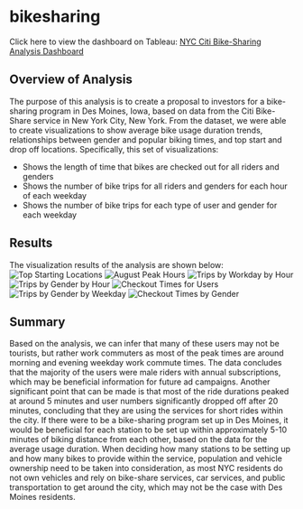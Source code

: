 # bikesharing
Click here to view the dashboard on Tableau: [NYC Citi Bike-Sharing Analysis Dashboard](https://public.tableau.com/app/profile/morgan.fredrick/viz/NYCCitiBike-shareAnalysis/NYCCitiBikeAnalysis?publish=yes)

## Overview of Analysis
The purpose of this analysis is to create a proposal to investors for a bike-sharing program in Des Moines, Iowa, based on data from the Citi Bike-Share service in New York City, New York. From the dataset, we were able to create visualizations to show average bike usage duration trends, relationships between gender and popular biking times, and top start and drop off locations. Specifically, this set of visualizations: 

* Shows the length of time that bikes are checked out for all riders and genders
* Shows the number of bike trips for all riders and genders for each hour of each weekday
* Shows the number of bike trips for each type of user and gender for each weekday

## Results
The visualization results of the analysis are shown below:
![Top Starting Locations](https://github.com/morganfredrick/bikesharing/blob/main/Resources/Top%20Starting%20Locations.png)
![August Peak Hours](https://github.com/morganfredrick/bikesharing/blob/main/Resources/August%20Peak%20Hours.png)
![Trips by Workday by Hour](https://github.com/morganfredrick/bikesharing/blob/main/Resources/Trips%20by%20Workday%20(Hour).png)
![Trips by Gender by Hour](https://github.com/morganfredrick/bikesharing/blob/main/Resources/Trips%20by%20Gender%20(Hour).png)
![Checkout Times for Users](https://github.com/morganfredrick/bikesharing/blob/main/Resources/Checkout%20Times%20for%20Users.png)
![Trips by Gender by Weekday](https://github.com/morganfredrick/bikesharing/blob/main/Resources/Trips%20by%20Gender%20(Weekday).png)
![Checkout Times by Gender](https://github.com/morganfredrick/bikesharing/blob/main/Resources/Checkout%20Times%20by%20Gender.png)

## Summary
Based on the analysis, we can infer that many of these users may not be tourists, but rather work commuters as most of the peak times are around morning and evening weekday work commute times. The data concludes that the majority of the users were male riders with annual subscriptions, which may be beneficial information for future ad campaigns. Another significant point that can be made is that most of the ride durations peaked at around 5 minutes and user numbers significantly dropped off after 20 minutes, concluding that they are using the services for short rides within the city. If there were to be a bike-sharing program set up in Des Moines, it would be beneficial for each station to be set up within approximately 5-10 minutes of biking distance from each other, based on the data for the average usage duration. When deciding how many stations to be setting up and how many bikes to provide within the service, population and vehicle ownership need to be taken into consideration, as most NYC residents do not own vehicles and rely on bike-share services, car services, and public transportation to get around the city, which may not be the case with Des Moines residents.

